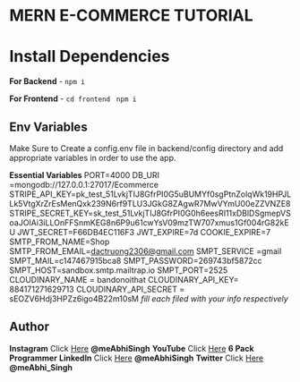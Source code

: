 # MERN E-COMMERCE TUTORIAL

# Install Dependencies

**For Backend** - `npm i`

**For Frontend** - `cd frontend` ` npm i`

## Env Variables

Make Sure to Create a config.env file in backend/config directory and add appropriate variables in order to use the app.

**Essential Variables**
PORT=4000
DB_URI =mongodb://127.0.0.1:27017/Ecommerce
STRIPE_API_KEY=pk_test_51LvkjTIJ8GfrPI0G5uBUMYf0sgPtnZolqWk19HPJLLk5VtgXrZrEsMenQxk239N6rf9TLU3JGkG8ZAgwR7MwVYmU00eZZVNZE8
STRIPE_SECRET_KEY=sk_test_51LvkjTIJ8GfrPI0G0h6eesRI11xDBlDSgmepVSoaJOIAi3iLLOnFFSnmKEG8n6P9u61cwYsV09mzTW707xmus1Gf004rG82kEU
JWT_SECRET=F66DB4EC116F3
JWT_EXPIRE=7d
COOKIE_EXPIRE=7
SMTP_FROM_NAME=Shop
SMTP_FROM_EMAIL=dactruong2306@gmail.com
SMPT_SERVICE =gmail
SMPT_MAIL=c147467915bca8
SMPT_PASSWORD=269743bf5872cc
SMPT_HOST=sandbox.smtp.mailtrap.io
SMPT_PORT=2525
CLOUDINARY_NAME = bandonoithat
CLOUDINARY_API_KEY= 884171271629713
CLOUDINARY_API_SECRET = sEOZV6Hdj3HPZz6igo4B22m10sM
_fill each filed with your info respectively_

## Author

**Instagram** Click [Here](https://www.instagram.com/meabhisingh) **@meAbhiSingh**
**YouTube** Click [Here](https://www.youtube.com/channel/UCO7afj9AUo0zV69pqEYhcjw/) **6 Pack Programmer**
**LinkedIn** Click [Here](https://in.linkedin.com/in/meabhisingh) **@meAbhiSingh**
**Twitter** Click [Here](https://twitter.com/meAbhi_Singh) **@meAbhi_Singh**
